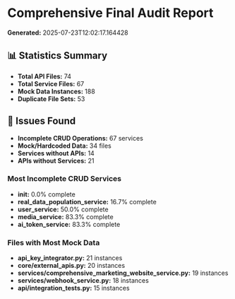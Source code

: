# Comprehensive Final Audit Report
**Generated:** 2025-07-23T12:02:17.164428

## 📊 Statistics Summary
- **Total API Files:** 74
- **Total Service Files:** 67
- **Mock Data Instances:** 188
- **Duplicate File Sets:** 53

## 🔧 Issues Found
- **Incomplete CRUD Operations:** 67 services
- **Mock/Hardcoded Data:** 34 files
- **Services without APIs:** 14
- **APIs without Services:** 21

### Most Incomplete CRUD Services
- **__init__:** 0.0% complete
- **real_data_population_service:** 16.7% complete
- **user_service:** 50.0% complete
- **media_service:** 83.3% complete
- **ai_token_service:** 83.3% complete

### Files with Most Mock Data
- **api_key_integrator.py:** 21 instances
- **core/external_apis.py:** 20 instances
- **services/comprehensive_marketing_website_service.py:** 19 instances
- **services/webhook_service.py:** 18 instances
- **api/integration_tests.py:** 15 instances

